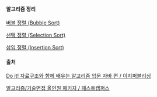 #### 알고리즘 정리

[버블 정렬 (Bubble Sort)](<https://shinaaaa.github.io/버블정렬(BubbleSort)/>)

[선택 정렬 (Selection Sort)](<https://shinaaaa.github.io/선택정렬(SelectionSort)/>)

[삽입 정렬 (Insertion Sort)](<https://shinaaaa.github.io/삽입정렬(InsertionSort)/>)

#### 출처

[Do it! 자료구조와 함께 배우는 알고리즘 입문 자바 편 / 이지퍼블리싱](http://www.yes24.com/Product/Goods/60547893?Acode=101)

[알고리즘/기술면접 올인원 패키지 / 패스트캠퍼스](https://www.fastcampus.co.kr/dev_online_algo/)
